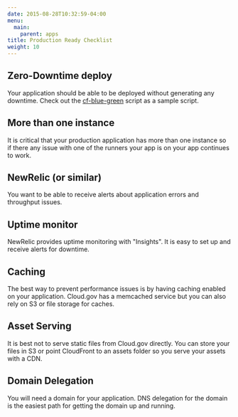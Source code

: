 ```yaml
---
date: 2015-08-28T10:32:59-04:00
menu:
  main:
    parent: apps
title: Production Ready Checklist
weight: 10
---
```


## Zero-Downtime deploy

Your application should be able to be deployed without generating any downtime.
Check out the [cf-blue-green](https://github.com/18F/cf-blue-green) script as a
sample script.

## More than one instance

It is critical that your production application has more than one instance so if
there any issue with one of the runners your app is on your app continues to work.

## NewRelic (or similar)

You want to be able to receive alerts about application errors and throughput issues.

## Uptime monitor

NewRelic provides uptime monitoring with "Insights". It is easy to set up and
receive alerts for downtime.

## Caching

The best way to prevent performance issues is by having caching enabled on your
application.
Cloud.gov has a memcached service but you can also rely on S3 or file storage for caches.

## Asset Serving

It is best not to serve static files from Cloud.gov directly. You can store your
files in S3 or point CloudFront to an assets folder so you serve your assets with a CDN.

## Domain Delegation

You will need a domain for your application. DNS delegation for the domain is the
easiest path for getting the domain up and running.
